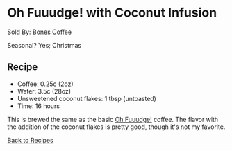 # Oh Fuuudge! with Coconut Infusion
Sold By: [Bones Coffee](https://www.bonescoffee.com/products/oh-fuuudge-12oz)

Seasonal? Yes; Christmas

## Recipe
  * Coffee: 0.25c (2oz)
  * Water: 3.5c (28oz)
  * Unsweetened coconut flakes: 1 tbsp (untoasted)
  * Time: 16 hours

This is brewed the same as the basic [Oh Fuuudge!](https://github.com/c-d-smith/cold-brew-coffee/blob/master/recipes/bones/OH_FUDGE.md) coffee. The flavor with the addition of the coconut flakes is pretty good, though it's not my favorite.

[Back to Recipes](https://github.com/c-d-smith/cold-brew-coffee/blob/master/recipes/README.md)
